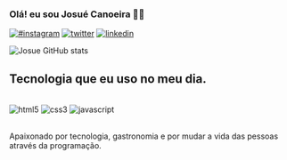### Olá! eu sou Josué Canoeira 🙋‍♂️

[![#instagram](https://img.shields.io/badge/Instagram-E4405F?style=for-the-badge&logo=instagram&logoColor=white)](https://www.instagram.com/canoeiracj/)
[![twitter](https://img.shields.io/badge/Twitter-1DA1F2?style=for-the-badge&logo=twitter&logoColor=white)](https://twitter.com/CanoeiraJosue)
[![linkedin](https://img.shields.io/badge/LinkedIn-0077B5?style=for-the-badge&logo=linkedin&logoColor=white)](https://www.linkedin.com/in/josu%C3%A9-canoeira-20775a219/)

![Josue GitHub stats](https://github-readme-stats.vercel.app/api?username=JosueCanoeira&show_icons=true&theme=radical)

## Tecnologia que eu uso no meu dia.

<div style="display: inline_block"><br/>
<img inlign="center" alt="html5" src="https://img.shields.io/badge/HTML5-E34F26?style=for-the-badge&logo=html5&logoColor=white"/>
<img inlign="center" alt="css3" src="https://img.shields.io/badge/CSS3-1572B6?style=for-the-badge&logo=css3&logoColor=white"/>
<img inlign="center" alt="javascript" src="https://img.shields.io/badge/JavaScript-F7DF1E?style=for-the-badge&logo=javascript&logoColor=black"/></div><br/>

Apaixonado por tecnologia, gastronomia e por mudar a vida das pessoas através da programação.
